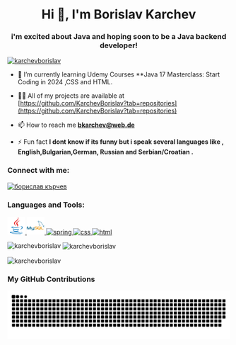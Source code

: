 <h1 align="center">Hi 👋, I'm Borislav Karchev</h1>
<h3 align="center">i'm excited about Java and hoping soon to be a Java backend developer!</h3>

<p align="left"> <a href="https://github.com/ryo-ma/github-profile-trophy"><img src="https://github-profile-trophy.vercel.app/?username=karchevborislav" alt="karchevborislav" /></a> </p>

- 🌱 I’m currently learning  Udemy Courses **Java 17 Masterclass: Start Coding in 2024 ,CSS and HTML.

- 👨‍💻 All of my projects are available at [https://github.com/KarchevBorislav?tab=repositories](https://github.com/KarchevBorislav?tab=repositories)

- 📫 How to reach me **bkarchev@web.de**

- ⚡ Fun fact **I dont know if its funny but i speak several languages like , English,Bulgarian,German, Russian and Serbian/Croatian .**

<h3 align="left">Connect with me:</h3>
<p align="left">
<a href="https://fb.com/борислав кърчев" target="blank"><img align="center" src="https://raw.githubusercontent.com/rahuldkjain/github-profile-readme-generator/master/src/images/icons/Social/facebook.svg" alt="борислав кърчев" height="30" width="40" /></a>
</p>

<h3 align="left">Languages and Tools:</h3>
 <p align="left">
      <a href="https://www.java.com" target="_blank" rel="noreferrer">
        <img
          src="https://raw.githubusercontent.com/devicons/devicon/master/icons/java/java-original.svg"
          alt="java"
          width="40"
          height="40"
        />
      </a>
      <a href="https://www.mysql.com/" target="_blank" rel="noreferrer">
        <img
          src="https://raw.githubusercontent.com/devicons/devicon/master/icons/mysql/mysql-original-wordmark.svg"
          alt="mysql"
          width="40"
          height="40"
        />
      </a>
      <a href="https://spring.io/" target="_blank" rel="noreferrer">
        <img
          src="https://www.vectorlogo.zone/logos/springio/springio-icon.svg"
          alt="spring"
          width="40"
          height="40"
        />
      </a>
      <a href="https://www.w3.org/Style/CSS/" target="_blank" rel="noreferrer">
        <img
          src="https://www.vectorlogo.zone/logos/w3_css/w3_css-official.svg"
          alt="css"
          width="40"
          height="40"
        />
      </a>
      <a href="https://html.spec.whatwg.org/" tabindex="_blank" rel="noreferrer">
        <img
          src="https://www.vectorlogo.zone/logos/w3_html5/w3_html5-icon.svg"
          alt="html"
          width="40"
          height="40"
      /></a>
    </p>
  

<p><img align="left" src="https://github-readme-stats.vercel.app/api/top-langs?username=karchevborislav&show_icons=true&locale=en&layout=compact" alt="karchevborislav" /></p>

<p>&nbsp;<img align="center" src="https://github-readme-stats.vercel.app/api?username=karchevborislav&show_icons=true&locale=en" alt="karchevborislav" /></p>

<p><img align="center" src="https://github-readme-streak-stats.herokuapp.com/?user=karchevborislav&" alt="karchevborislav" /></p>

### My GitHub Contributions
![Snake animation](https://raw.githubusercontent.com/KarchevBorislav/KarchevBorislav/output/github-contribution-grid-snake.svg)
